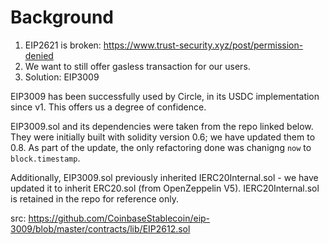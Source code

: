 # Background

1. EIP2621 is broken: https://www.trust-security.xyz/post/permission-denied
2. We want to still offer gasless transaction for our users.
3. Solution: EIP3009

EIP3009 has been successfully used by Circle, in its USDC implementation since v1. This offers us a degree of confidence.

EIP3009.sol and its dependencies were taken from the repo linked below. They were initially built with solidity version 0.6; we have updated them to 0.8.
As part of the update, the only refactoring done was chanigng `now` to `block.timestamp`.

Additionally, EIP3009.sol previously inherited IERC20Internal.sol - we have updated it to inherit ERC20.sol (from OpenZeppelin V5).
IERC20Internal.sol is retained in the repo for reference only.

src: https://github.com/CoinbaseStablecoin/eip-3009/blob/master/contracts/lib/EIP2612.sol